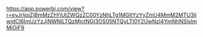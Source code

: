 https://app.powerbi.com/view?r=eyJrIjoiZjBmMzZhYjUtZWQzZC00YzNhLTg1MGItYzYyZmU4MmM2MTU3IiwidCI6ImUzYzJjNWNlLTQzMjctNGI3OS05NTQyLTI0Y2UwNzI4YmNhNSIsImMiOjF9
